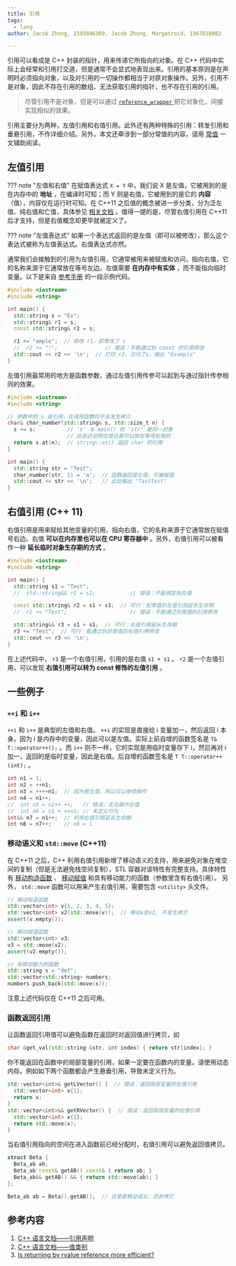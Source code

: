 ```yaml
---
title: 引用
tags:
  - lang
author: Jacob Zhong, 1593946389, Jacob Zhong, Margatroid, 1567818982

---
```


引用可以看成是 C++ 封装的指针，用来传递它所指向的对象。在 C++ 代码中实际上会经常和引用打交道，但是通常不会显式地表现出来。引用的基本原则是在声明时必须指向对象，以及对引用的一切操作都相当于对原对象操作。另外，引用不是对象，因此不存在引用的数组、无法获取引用的指针，也不存在引用的引用。

> 尽管引用不是对象，但是可以通过 [ `reference_wrapper` ](https://zh.cppreference.com/w/cpp/utility/functional/reference_wrapper) 把它对象化，间接实现相似的效果。

引用主要分为两种，左值引用和右值引用。此外还有两种特殊的引用：转发引用和垂悬引用，不作详细介绍。另外，本文还牵涉到一部分常值的内容，请用 [常值](./const.md) 一文辅助阅读。

## 左值引用

??? note "左值和右值"
    在赋值表达式 `X = Y` 中，我们说 X 是左值，它被用到的是在内存中的 **地址** ，在编译时可知；而 Y 则是右值，它被用到的是它的 **内容** （值），内容仅在运行时可知。在 C++11 之后值的概念被进一步分类，分为泛左值、纯右值和亡值，具体参见 [相关文档](https://zh.cppreference.com/w/cpp/language/value_category) 。值得一提的是，尽管右值引用在 C++11 后才支持，但是右值概念却更早就被定义了。

??? note "左值表达式"
    如果一个表达式返回的是左值（即可以被修改），那么这个表达式被称为左值表达式。右值表达式亦然。

通常我们会接触到的引用为左值引用，它通常被用来被赋值和访问，指向右值，它的名称来源于它通常放在等号左边。左值需要 **在内存中有实体** ，而不能指向临时变量。以下是来自 [参考手册](https://zh.cppreference.com/w/cpp/language/reference) 的一段示例代码。

```cpp
#include <iostream>
#include <string>

int main() {
  std::string s = "Ex";
  std::string& r1 = s;
  const std::string& r2 = s;

  r1 += "ample";  // 修改 r1，即修改了 s
  //  r2 += "!";               // 错误：不能通过到 const 的引用修改
  std::cout << r2 << '\n';  // 打印 r2，访问了s，输出 "Example"
}
```

左值引用最常用的地方是函数参数，通过左值引用传参可以起到与通过指针传参相同的效果。

```cpp
#include <iostream>
#include <string>

// 参数中的 s 是引用，在调用函数时不会发生拷贝
char& char_number(std::string& s, std::size_t n) {
  s += s;          // 's' 与 main() 的 'str' 是同一对象
                   // 此处还说明左值也是可以放在等号右侧的
  return s.at(n);  // string::at() 返回 char 的引用
}

int main() {
  std::string str = "Test";
  char_number(str, 1) = 'a';  // 函数返回是左值，可被赋值
  std::cout << str << '\n';   // 此处输出 "TastTest"
}
```

## 右值引用 (C++ 11)

右值引用是用来赋给其他变量的引用，指向右值，它的名称来源于它通常放在赋值号右边。右值 **可以在内存里也可以在 CPU 寄存器中** 。另外，右值引用可以被看作一种 **延长临时对象生存期的方式** 。

```cpp
#include <iostream>
#include <string>

int main() {
  std::string s1 = "Test";
  //  std::string&& r1 = s1;           // 错误：不能绑定到左值

  const std::string& r2 = s1 + s1;  // 可行：到常值的左值引用延长生存期
  //  r2 += "Test";                    // 错误：不能通过到常值的引用修改

  std::string&& r3 = s1 + s1;  // 可行：右值引用延长生存期
  r3 += "Test";  // 可行：能通过到非常值的右值引用修改
  std::cout << r3 << '\n';
}
```

在上述代码中， `r3` 是一个右值引用，引用的是右值 `s1 + s1` 。 `r2` 是一个左值引用，可以发现 **右值引用可以转为 const 修饰的左值引用** 。

## 一些例子

###  `++i` 和 `i++` 

 `++i` 和 `i++` 是典型的左值和右值。 `++i` 的实现是直接给 i 变量加一，然后返回 i 本身。因为 i 是内存中的变量，因此可以是左值。实际上前自增的函数签名是 `T& T::operator++();` 。而 `i++` 则不一样，它的实现是用临时变量存下 i，然后再对 i 加一，返回的是临时变量，因此是右值。后自增的函数签名是 `T T::operator++(int);` 。

```cpp
int n1 = 1;
int n2 = ++n1;
int n3 = ++++n1;  // 因为是左值，所以可以继续操作
int n4 = n1++;
//  int n5 = n1++ ++;   // 错误，无法操作右值
//  int n6 = n1 + ++n1; // 未定义行为
int&& n7 = n1++;  // 利用右值引用延长生命期
int n8 = n7++;    // n8 = 1
```

### 移动语义和 `std::move` (C++11)

在 C++11 之后，C++ 利用右值引用新增了移动语义的支持，用来避免对象在堆空间的复制（但是无法避免栈空间复制），STL 容器对该特性有完整支持。具体特性有 [移动构造函数](https://zh.cppreference.com/w/cpp/language/move_constructor) 、 [移动赋值](https://zh.cppreference.com/w/cpp/language/move_assignment) 和具有移动能力的函数（参数里含有右值引用）。
另外， `std::move` 函数可以用来产生右值引用，需要包含 `<utility>` 头文件。

```cpp
// 移动构造函数
std::vector<int> v{1, 2, 3, 4, 5};
std::vector<int> v2(std::move(v));  // 移动v到v2, 不发生拷贝
assert(v.empty());

// 移动赋值函数
std::vector<int> v3;
v3 = std::move(v2);
assert(v2.empty());

// 有移动能力的函数
std::string s = "def";
std::vector<std::string> numbers;
numbers.push_back(std::move(s));
```

注意上述代码仅在 C++11 之后可用。

### 函数返回引用

让函数返回引用值可以避免函数在返回时对返回值进行拷贝，如

```cpp
char &get_val(std::string &str, int index) { return str[index]; }
```

你不能返回在函数中的局部变量的引用，如果一定要在函数内的变量。请使用动态内存。例如如下两个函数都会产生悬垂引用，导致未定义行为。

```cpp
std::vector<int>& getLVector() {  // 错误：返回局部变量的左值引用
  std::vector<int> x{1};
  return x;
}
std::vector<int>&& getRVector() {  // 错误：返回局部变量的右值引用
  std::vector<int> x{1};
  return std::move(x);
}
```

当右值引用指向的空间在进入函数前已经分配时，右值引用可以避免返回值拷贝。

```cpp
struct Beta {
  Beta_ab ab;
  Beta_ab const& getAB() const& { return ab; }
  Beta_ab&& getAB() && { return std::move(ab); }
};

Beta_ab ab = Beta().getAB();  // 这里是移动语义，而非拷贝
```

## 参考内容

1.  [C++ 语言文档——引用声明](https://zh.cppreference.com/w/cpp/language/reference) 
2.  [C++ 语言文档——值类别](https://zh.cppreference.com/w/cpp/language/value_category) 
3.  [Is returning by rvalue reference more efficient?](https://stackoverflow.com/questions/1116641/is-returning-by-rvalue-reference-more-efficient) 
